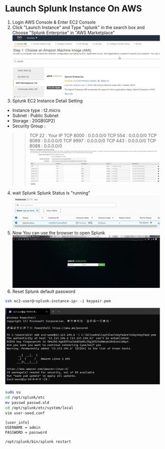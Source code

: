 # Launch Splunk Instance On AWS
1. Login AWS Console & Enter EC2 Console
2. Click "Launch Instance" and Type "splunk" in the search box and Choose "Splunk Enterprise" in "AWS Marketplace"
![](../images/1.4.jpg)
3. Splunk EC2 Instance Detail Setting
* Instance type : t2.micro
* Subnet : Public Subnet
* Storage : 20GB(GP2)
* Security Group : 
>> TCP 22 : Your IP
>> TCP 8000 : 0.0.0.0/0
    TCP 554 : 0.0.0.0/0
    TCP 8089 : 0.0.0.0/0
    TCP 9997 : 0.0.0.0/0
    TCP 443 : 0.0.0.0/0
    TCP 8088 : 0.0.0.0/0
![](../images/1.10.jpg)
4. wait Splunk Splunk Status is "running"
![](../images/1.11.jpg)
5. Now You can use the browser to open Splunk
![](../images/1.12.jpg)
6. Reset Splunk default password
```bash
ssh ec2-user@<splunk-instance-ip> -i keypair.pem
```
![](../images/1.13.jpg)
```bash
sudo su
cd /opt/splunk/etc
mv passwd passwd.old
cd /opt/splunk/etc/system/local
vim user-seed.conf
```
```
[user_info]
USERNAME = admin
PASSWORD = password
```
```
/opt/splunk/bin/splunk restart
```
